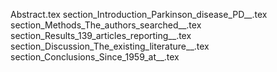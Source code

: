 Abstract.tex
section_Introduction_Parkinson_disease_PD__.tex
section_Methods_The_authors_searched__.tex
section_Results_139_articles_reporting__.tex
section_Discussion_The_existing_literature__.tex
section_Conclusions_Since_1959_at__.tex